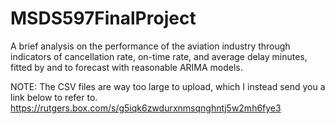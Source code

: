 # MSDS597FinalProject
A brief analysis on the performance of the aviation industry through indicators of cancellation rate, on-time rate, and average delay minutes, fitted by and to forecast with reasonable ARIMA models.

NOTE: The CSV files are way too large to upload, which I instead send you a link below to refer to.
https://rutgers.box.com/s/g5iqk6zwdurxnmsqnghntj5w2mh6fye3
